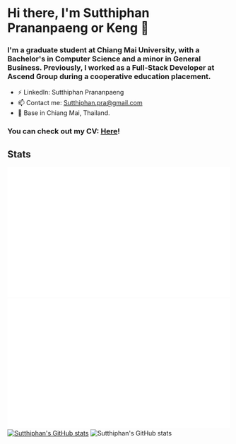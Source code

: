 # Hi there, I'm Sutthiphan Prananpaeng or Keng 👋
### I'm a graduate student at Chiang Mai University, with a Bachelor's in Computer Science and a minor in General Business. Previously, I worked as a Full-Stack Developer at Ascend Group during a cooperative education placement.
- ⚡ LinkedIn: Sutthiphan Prananpaeng
- 📫 Contact me: Sutthiphan.pra@gmail.com
- 🔭 Base in Chiang Mai, Thailand.

### You can check out my CV: [Here](https://o365cmu-my.sharepoint.com/:b:/g/personal/sutthiphan_pranan_cmu_ac_th/Ef3JEYn3sEVCn8b2eRygfBUBDWGB6S77L56saVB3TRA_RA?e=3sDSDz)!






<!--
**sutthiphanKeang/sutthiphanKeang** is a ✨ _special_ ✨ repository because its `README.md` (this file) appears on your GitHub profile.

Here are some ideas to get you started:

- 🔭 I’m currently working on ...
- 🌱 I’m currently learning ...
- 👯 I’m looking to collaborate on ...
- 🤔 I’m looking for help with ...
- 💬 Ask me about ...
- 📫 How to reach me: ...
- 😄 Pronouns: ...
- ⚡ Fun fact: ...
-->
## Stats
![](https://raw.githubusercontent.com/sutthiphanKeang/github-stats/master/generated/overview.svg#gh-dark-mode-only)
![](https://raw.githubusercontent.com/sutthiphanKeang/github-stats/master/generated/languages.svg#gh-dark-mode-only)
[![Sutthiphan's GitHub stats](https://github-readme-stats.vercel.app/api?username=sutthiphanKeang)](https://github.com/anuraghazra/github-readme-stats)
![Sutthiphan's GitHub stats](https://github-readme-stats.vercel.app/api/top-langs/?username=sutthiphanKeang&hide_progress=true)
